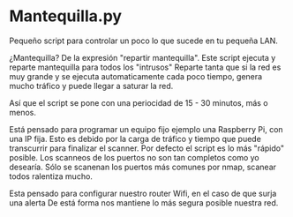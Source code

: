 Mantequilla.py
===========

Pequeño script para controlar un poco lo que sucede en tu pequeña LAN.

¿Mantequilla?
De la expresión "repartir mantequilla".
Este script ejecuta y reparte mantequilla para todos los "intrusos"
Reparte tanta que si la red es muy grande y se ejecuta automaticamente cada poco tiempo,
genera mucho tráfico y puede llegar a saturar la red.

Así que el script se pone con una periocidad de 15 - 30 minutos, más o menos.

Está pensado para programar un equipo fijo ejemplo una Raspberry Pi, con una IP fija.
Esto es debido por la carga de tráfico y tiempo que puede transcurrir para finalizar el scanner.
Por defecto el script es lo más "rápido" posible. Los scanneos de los puertos no son tan completos como yo desearía.
Sólo se scanenan los puertos más comunes por nmap, scanear todos ralentiza mucho.

Esta pensado para configurar nuestro router Wifi, en el caso de que surja una alerta
De está forma nos mantiene lo más segura posible nuestra red.




